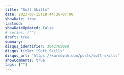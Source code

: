 ```yaml
---
title: "Soft Skills"
date: 2023-07-15T18:44:36-07:00
showDate: true
lastmod:
showDateUpdated: false
# series: [""]
draft: true
summary:
disqus_identifier: 3642765088
disqus_title: "Soft Skills"
disqus_url: 'https://karnovah.com/posts/soft-skills'
showComments: true
tags: [""] 
---
```


